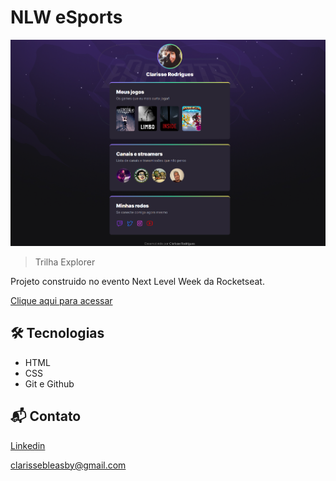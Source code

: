 # NLW eSports

![preview](preview.png)
> Trilha Explorer

Projeto construido no evento Next Level Week da Rocketseat.

[Clique aqui para acessar](https://clarodriguess.github.io/nlw-esports/)

## 🛠 Tecnologias

- HTML
- CSS
- Git e Github

## 📬 Contato

[Linkedin](https://www.linkedin.com/in/clarissee-rodriguess/)

clarissebleasby@gmail.com
